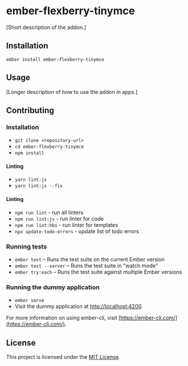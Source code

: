 ember-flexberry-tinymce
==============================================================================

[Short description of the addon.]

Installation
------------------------------------------------------------------------------

```
ember install ember-flexberry-tinymce
```


Usage
------------------------------------------------------------------------------

[Longer description of how to use the addon in apps.]


Contributing
------------------------------------------------------------------------------

### Installation

* `git clone <repository-url>`
* `cd ember-flexberry-tinymce`
* `npm install`

#### Linting

* `yarn lint:js`
* `yarn lint:js --fix`

#### Linting

* `npm run lint` - run all linters
* `npm run lint:js` - run linter for code
* `npm run lint:hbs` - run linter for templates
* `npx update-todo-errors` - update list of todo errors

### Running tests

* `ember test` – Runs the test suite on the current Ember version
* `ember test --server` – Runs the test suite in "watch mode"
* `ember try:each` – Runs the test suite against multiple Ember versions

### Running the dummy application

* `ember serve`
* Visit the dummy application at [http://localhost:4200](http://localhost:4200).

For more information on using ember-cli, visit [https://ember-cli.com/](https://ember-cli.com/).

License
------------------------------------------------------------------------------

This project is licensed under the [MIT License](LICENSE.md).
